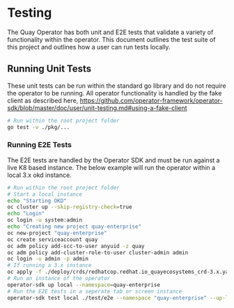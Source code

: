 # Testing

The Quay Operator has both unit and E2E tests that validate a variety of functionality within the operator. This document outlines the test suite of this project and outlines how a user can run tests locally.

## Running Unit Tests

These unit tests can be run within the standard go library and do not require the operator to be running. All operator functionality is handled by the fake client as described here,
https://github.com/operator-framework/operator-sdk/blob/master/doc/user/unit-testing.md#using-a-fake-client


```bash
# Run within the root project folder
go test -v ./pkg/... 

```

### Running E2E Tests

The E2E tests are handled by the Operator SDK and must be run against a live K8 based instance. The below example will run the operator within a local 3.x okd instance.

```bash
# Run within the root project folder
# Start a local instance
echo "Starting OKD"
oc cluster up --skip-registry-check=true
echo "Login"
oc login -u system:admin
echo "Creating new project quay-enterprise"
oc new-project "quay-enterprise"
oc create serviceaccount quay
oc adm policy add-scc-to-user anyuid -z quay
oc adm policy add-cluster-role-to-user cluster-admin admin
oc login -u admin -p admin
# If running a 3.x instance
oc apply -f ./deploy/crds/redhatcop.redhat.io_quayecosystems_crd-3.x.yaml
# Run an instance of the operator
operator-sdk up local --namespace=quay-enterprise
# Run the E2E tests in a seperate tab or screen instance
operator-sdk test local ./test/e2e --namespace "quay-enterprise" --up-local --no-setup --verbose
```